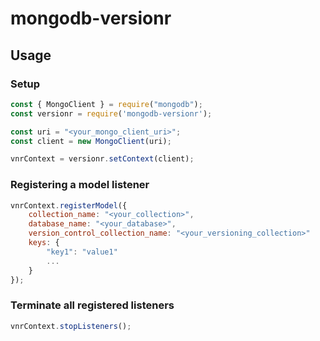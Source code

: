 # mongodb-versionr


## Usage

### Setup

```javascript
const { MongoClient } = require("mongodb");
const versionr = require('mongodb-versionr');

const uri = "<your_mongo_client_uri>";
const client = new MongoClient(uri);

vnrContext = versionr.setContext(client);
```


### Registering a model listener

```javascript
vnrContext.registerModel({
    collection_name: "<your_collection>",
    database_name: "<your_database>",
    version_control_collection_name: "<your_versioning_collection>"
    keys: {
        "key1": "value1"
        ...
    }
});
```


### Terminate all registered listeners

```javascript
vnrContext.stopListeners();
```
